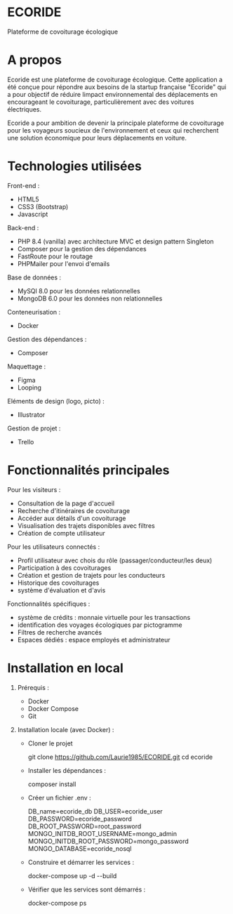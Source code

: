 # ECORIDE
Plateforme de covoiturage écologique

# A propos

Ecoride est une plateforme de covoiturage écologique. Cette application a été conçue pour répondre aux besoins de la startup française "Ecoride" qui a pour objectif de réduire limpact environnemental des déplacements en encourageant le covoiturage, particulièrement
avec des voitures électriques.

Ecoride a pour ambition de devenir la principale plateforme de covoiturage pour les voyageurs soucieux de l'environnement et ceux qui recherchent une solution économique pour leurs déplacements en voiture.

# Technologies utilisées

Front-end : 

- HTML5
- CSS3 (Bootstrap)
- Javascript

Back-end : 

- PHP 8.4 (vanilla) avec architecture MVC et design pattern Singleton
- Composer pour la gestion des dépendances
- FastRoute pour le routage
- PHPMailer pour l'envoi d'emails

Base de données : 

- MySQl 8.0 pour les données relationnelles
- MongoDB 6.0 pour les données non relationnelles

Conteneurisation :

- Docker

Gestion des dépendances :

- Composer

Maquettage :

- Figma
- Looping

Eléments de design (logo, picto) :

- Illustrator

Gestion de projet : 

- Trello

# Fonctionnalités principales

Pour les visiteurs :
- Consultation de la page d'accueil
- Recherche d'itinéraires de covoiturage
- Accéder aux détails d'un covoiturage
- Visualisation des trajets disponibles avec filtres
- Création de compte utilisateur

Pour les utilisateurs connectés :
- Profil utilisateur avec chois du rôle (passager/conducteur/les deux)
- Participation à des covoiturages
- Création et gestion de trajets pour les conducteurs
- Historique des covoiturages
- système d'évaluation et d'avis

Fonctionnalités spécifiques :
- système de crédits : monnaie virtuelle pour les transactions
- identification des voyages écologiques par pictogramme
- Filtres de recherche avancés
- Espaces dédiés : espace employés et administrateur

# Installation en local

1. Prérequis :

    - Docker
    - Docker Compose
    - Git

2. Installation locale (avec Docker) :

    - Cloner le projet 

        git clone https://github.com/Laurie1985/ECORIDE.git cd ecoride

    - Installer les dépendances :

        composer install
    
    - Créer un fichier .env : 

        DB_name=ecoride_db
        DB_USER=ecoride_user
        DB_PASSWORD=ecoride_password
        DB_ROOT_PASSWORD=root_password
        MONGO_INITDB_ROOT_USERNAME=mongo_admin
        MONGO_INITDB_ROOT_PASSWORD=mongo_password
        MONGO_DATABASE=ecoride_nosql

    - Construire et démarrer les services : 

        docker-compose up -d --build

    - Vérifier que les services sont démarrés :

        docker-compose ps












